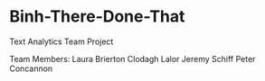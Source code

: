 # Binh-There-Done-That
Text Analytics Team Project

Team Members:
  Laura Brierton
  Clodagh Lalor
  Jeremy Schiff
  Peter Concannon
